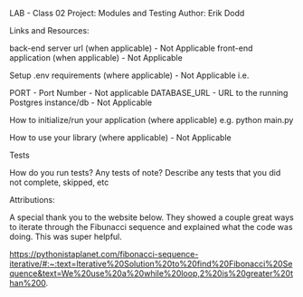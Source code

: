 LAB - Class 02
Project: Modules and Testing
Author: Erik Dodd

Links and Resources: 

back-end server url (when applicable) - Not Applicable
front-end application (when applicable) - Not Applicable

Setup
.env requirements (where applicable) - Not Applicable
i.e.

PORT - Port Number - Not applicable 
DATABASE_URL - URL to the running Postgres instance/db - Not Applicable

How to initialize/run your application (where applicable)
e.g. python main.py

How to use your library (where applicable) - Not Applicable

Tests

How do you run tests?
Any tests of note?
Describe any tests that you did not complete, skipped, etc

Attributions:

A special thank you to the website below. They showed a couple great ways
to iterate through the Fibunacci sequence and explained what the code was 
doing. This was super helpful.

https://pythonistaplanet.com/fibonacci-sequence-iterative/#:~:text=Iterative%20Solution%20to%20find%20Fibonacci%20Sequence&text=We%20use%20a%20while%20loop,2%20is%20greater%20than%200.